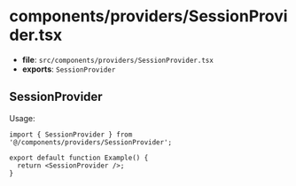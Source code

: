 # components/providers/SessionProvider.tsx

- **file**: `src/components/providers/SessionProvider.tsx`
- **exports**: `SessionProvider`

## SessionProvider
Usage:

```tsx
import { SessionProvider } from '@/components/providers/SessionProvider';

export default function Example() {
  return <SessionProvider />;
}
```
